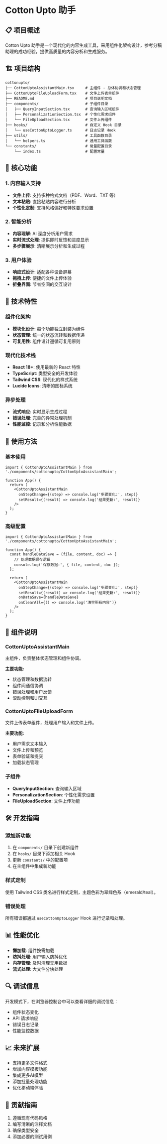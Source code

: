 # Cotton Upto 助手

## 📋 项目概述

Cotton Upto 助手是一个现代化的内容生成工具，采用组件化架构设计，参考分稿助理的成功经验，提供高质量的内容分析和生成服务。

## 🏗️ 项目结构

```
cottonupto/
├── CottonUptoAssistantMain.tsx     # 主组件 - 总体协调和状态管理
├── CottonUptoFileUploadForm.tsx    # 文件上传表单组件
├── README.md                       # 项目说明文档
├── components/                     # 子组件目录
│   ├── QueryInputSection.tsx       # 查询输入区域组件
│   ├── PersonalizationSection.tsx  # 个性化需求组件
│   └── FileUploadSection.tsx       # 文件上传组件
├── hooks/                          # 自定义 Hook 目录
│   └── useCottonUptoLogger.ts      # 日志记录 Hook
├── utils/                          # 工具函数目录
│   └── helpers.ts                  # 通用工具函数
└── constants/                      # 常量配置目录
    └── index.ts                    # 配置常量
```

## 🎯 核心功能

### 1. 内容输入支持
- **文件上传**: 支持多种格式文档（PDF、Word、TXT 等）
- **文本粘贴**: 直接粘贴内容进行分析
- **个性化定制**: 支持风格偏好和特殊要求设置

### 2. 智能分析
- **内容理解**: AI 深度分析用户需求
- **实时流式处理**: 提供即时反馈和进度显示
- **多步骤展示**: 清晰展示分析和生成过程

### 3. 用户体验
- **响应式设计**: 适配各种设备屏幕
- **拖拽上传**: 便捷的文件上传体验
- **折叠界面**: 节省空间的交互设计

## 🔧 技术特性

### 组件化架构
- **模块化设计**: 每个功能独立封装为组件
- **状态管理**: 统一的状态流转和数据传递
- **可复用性**: 组件设计遵循可复用原则

### 现代化技术栈
- **React 18+**: 使用最新的 React 特性
- **TypeScript**: 类型安全的开发体验
- **Tailwind CSS**: 现代化的样式系统
- **Lucide Icons**: 清晰的图标系统

### 异步处理
- **流式响应**: 实时显示生成过程
- **错误处理**: 完善的异常处理机制
- **性能监控**: 记录和分析性能数据

## 🚀 使用方法

### 基本使用

```tsx
import { CottonUptoAssistantMain } from './components/cottonupto/CottonUptoAssistantMain';

function App() {
  return (
    <CottonUptoAssistantMain
      onStepChange={(step) => console.log('步骤变化:', step)}
      setResult={(result) => console.log('结果更新:', result)}
    />
  );
}
```

### 高级配置

```tsx
import { CottonUptoAssistantMain } from './components/cottonupto/CottonUptoAssistantMain';

function App() {
  const handleDataSave = (file, content, doc) => {
    // 处理数据保存逻辑
    console.log('保存数据:', { file, content, doc });
  };

  return (
    <CottonUptoAssistantMain
      onStepChange={(step) => console.log('步骤变化:', step)}
      setResult={(result) => console.log('结果更新:', result)}
      onDataSave={handleDataSave}
      onClearAll={() => console.log('清空所有内容')}
    />
  );
}
```

## 📝 组件说明

### CottonUptoAssistantMain
主组件，负责整体状态管理和组件协调。

**主要功能:**
- 状态管理和数据流转
- 组件间通信协调
- 错误处理和用户反馈
- 滚动控制和UI交互

### CottonUptoFileUploadForm
文件上传表单组件，处理用户输入和文件上传。

**主要功能:**
- 用户需求文本输入
- 文件上传和预览
- 表单验证和提交
- 加载状态管理

### 子组件
- **QueryInputSection**: 查询输入区域
- **PersonalizationSection**: 个性化需求设置
- **FileUploadSection**: 文件上传功能

## 🛠️ 开发指南

### 添加新功能
1. 在 `components/` 目录下创建新组件
2. 在 `hooks/` 目录下添加相关 Hook
3. 更新 `constants/` 中的配置项
4. 在主组件中集成新功能

### 样式定制
使用 Tailwind CSS 类名进行样式定制，主题色彩为翠绿色系（emerald/teal）。

### 错误处理
所有错误都通过 `useCottonUptoLogger` Hook 进行记录和处理。

## 📊 性能优化

- **懒加载**: 组件按需加载
- **防抖处理**: 用户输入防抖优化
- **内存管理**: 及时清理无用数据
- **流式处理**: 大文件分块处理

## 🔍 调试信息

开发模式下，在浏览器控制台中可以查看详细的调试信息：
- 组件状态变化
- API 请求响应
- 错误日志记录
- 性能监控数据

## 📈 未来扩展

- 支持更多文件格式
- 增加内容模板功能
- 集成更多AI模型
- 添加批量处理功能
- 优化移动端体验

## 🤝 贡献指南

1. 遵循现有代码风格
2. 编写清晰的注释文档
3. 确保类型安全
4. 添加必要的测试用例 